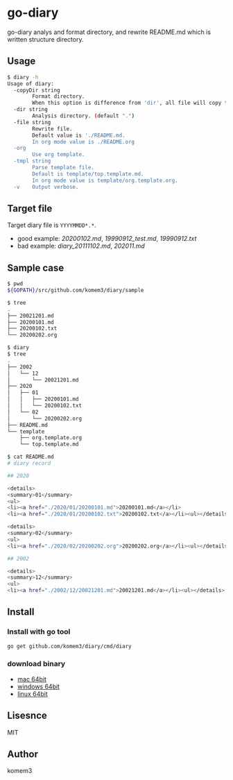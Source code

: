 # go-diary

go-diary analys and format directory, and rewrite README.md which is written structure directory.


## Usage

```sh
$ diary -h
Usage of diary:
  -copyDir string
    	Format directory. 
    	When this option is difference from 'dir', all file will copy to 'copyDir'.
  -dir string
    	Analysis directory. (default ".")
  -file string
    	Rewrite file.
    	Default value is './README.md.
    	In org mode value is ./README.org
  -org
    	Use org template.
  -tmpl string
    	Parse template file.
    	Default is template/top.template.md.
    	In org mode value is template/org.template.org.
  -v	Output verbose.
```


## Target file

Target diary file is `YYYYMMDD*.*`.
- good example: *20200102.md*, *19990912_test.md*, *19990912.txt*
- bad example: *diary_20111102.md*, *202011.md*


## Sample case

```sh
$ pwd
${GOPATH}/src/github.com/komem3/diary/sample

$ tree
.
├── 20021201.md
├── 20200101.md
├── 20200102.txt
└── 20200202.org

$ diary
$ tree
.
├── 2002
│   └── 12
│       └── 20021201.md
├── 2020
│   ├── 01
│   │   ├── 20200101.md
│   │   └── 20200102.txt
│   └── 02
│       └── 20200202.org
├── README.md
└── template
    ├── org.template.org
    └── top.template.md

$ cat README.md
# diary record

## 2020

<details>
<summary>01</summary>
<ul>
<li><a href="./2020/01/20200101.md">20200101.md</a></li>
<li><a href="./2020/01/20200102.txt">20200102.txt</a></li><ul></details>

<details>
<summary>02</summary>
<ul>
<li><a href="./2020/02/20200202.org">20200202.org</a></li><ul></details>

## 2002

<details>
<summary>12</summary>
<ul>
<li><a href="./2002/12/20021201.md">20021201.md</a></li><ul></details>

```


## Install

### Install with go tool

```sh
go get github.com/komem3/diary/cmd/diary
```


### download binary

- [mac 64bit](./build/darwin-amd64/diary)
- [windows 64bit](./build/windows-amd64/diary)
- [linux 64bit](./build/linux-amd64/diary)

## Lisesnce

MIT

## Author

komem3

